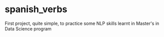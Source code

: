 # spanish_verbs
First project, quite simple, to practice some NLP skills learnt in Master's in Data Science program
